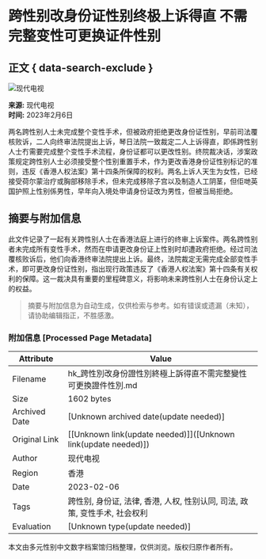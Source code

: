 # 跨性别改身份证性别终极上诉得直 不需完整变性可更换证件性别

## 正文 { data-search-exclude }


![现代电视](https://s.yimg.com/ny/api/res/1.2/N8zJJQpEmPL6J.snd1_uEw--/YXBwaWQ9aGlnaGxhbmRlcjt3PTE4MjtoPTQ4O2NmPXdlYnA-/https://s.yimg.com/uu/api/res/1.2/yFIL7jlrYygMb9OLbb7JEA--~B/aD00NDt3PTE2NzthcHBpZD15dGFjaHlvbg--/http://l.yimg.com/os/publish-images/finance/2015-01-28/0002e780-a6d6-11e4-a466-bb88c757e601_d099e4e2-d505-45c3-b83d-660009c7b829_fintvlogo_updated-1-.jpg)

**来源:** 现代电视  
**时间:** 2023年2月6日

两名跨性别人士未完成整个变性手术，但被政府拒绝更改身份证性别，早前司法覆核败诉，二人向终审法院提出上诉，琴日法院一致裁定二人上诉得直，即係跨性别人士冇需要完成整个变性手术流程，身份证都可以更改性别。终院裁决话，涉案政策规定跨性别人士必须接受整个性别重置手术，作为更改香港身份证性别标记的准则，违反《香港人权法案》第十四条所保障的权利。两名上诉人天生为女性，已经接受荷尔蒙治疗或胸部移除手术，但未完成移除子宫以及制造人工阴茎，但佢哋英国护照上性别係男性，早年向入境处申请身份证改为男性，但被当局拒绝。
<!-- tcd_original_link https://hk.finance.yahoo.com/video/%E8%B7%A8%E6%80%A7%E5%88%A5%E6%94%B9%E8%BA%AB%E4%BB%BD%E8%AD%89%E6%80%A7%E5%88%A5%E7%B5%82%E6%A5%B5%E4%B8%8A%E8%A8%B4%E5%BE%97%E7%9B%B4-%E4%B8%8D%E9%9C%80%E5%AE%8C%E6%95%B4%E8%AE%8A%E6%80%A7%E5%8F%AF%E6%9B%B4%E6%8F%9B%E8%AD%89%E4%BB%B6%E6%80%A7%E5%88%A5-040600909.html -->


## 摘要与附加信息

<!-- tcd_abstract -->
此文件记录了一起有关跨性别人士在香港法庭上进行的终审上诉案件。两名跨性别者未完成所有变性手术，然而在申请更改身份证上性别时却遭政府拒绝。经过司法覆核败诉后，他们向香港终审法院提出上诉。最终，法院裁定无需完成全部变性手术，即可更改身份证性别，指出现行政策违反了《香港人权法案》第十四条有关权利的保障。这一裁决具有重要的里程碑意义，将影响未来跨性别人士在身份认定上的权益。
<!-- tcd_abstract_end -->

> 摘要与附加信息为自动生成，仅供检索与参考。如有错误或遗漏（未知），请协助编辑指正，不胜感激。

### 附加信息 [Processed Page Metadata]

| Attribute       | Value                                  |
|-----------------|----------------------------------------|
| Filename        | hk_跨性別改身份證性別終極上訴得直不需完整變性可更換證件性別.md                             |
| Size            | 1602 bytes                           |
| Archived Date   | [Unknown archived date(update needed)]                             |
| Original Link   | [[Unknown link(update needed)]]([Unknown link(update needed)])                       |
| Author          | 现代电视                               |
| Region          | 香港                               |
| Date            | 2023-02-06                                 |
| Tags            | 跨性别, 身份证, 法律, 香港, 人权, 性别认同, 司法, 政策, 变性手术, 社会权利                                 |
| Evaluation            | [Unknown type(update needed)]                                 |
<!-- tcd_table_end -->

本文由多元性别中文数字档案馆归档整理，仅供浏览。版权归原作者所有。
